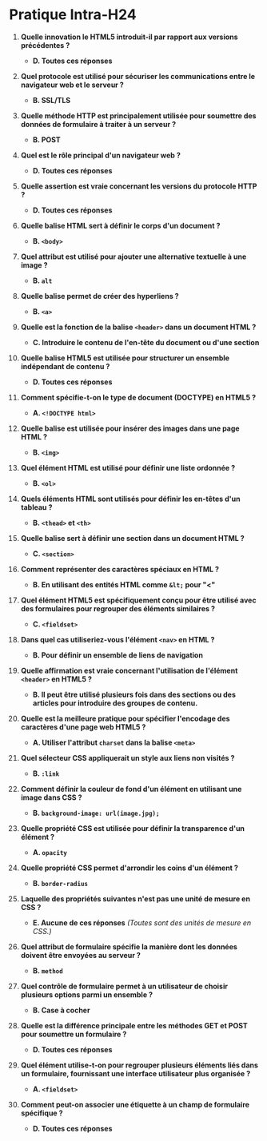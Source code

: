 
# Pratique Intra-H24

1. **Quelle innovation le HTML5 introduit-il par rapport aux versions précédentes ?**
    - **D. Toutes ces réponses**

2. **Quel protocole est utilisé pour sécuriser les communications entre le navigateur web et le serveur ?**
    - **B. SSL/TLS**

3. **Quelle méthode HTTP est principalement utilisée pour soumettre des données de formulaire à traiter à un serveur ?**
    - **B. POST**

4. **Quel est le rôle principal d'un navigateur web ?**
    - **D. Toutes ces réponses**

5. **Quelle assertion est vraie concernant les versions du protocole HTTP ?**
    - **D. Toutes ces réponses**

6. **Quelle balise HTML sert à définir le corps d'un document ?**
    - **B. `<body>`**

7. **Quel attribut est utilisé pour ajouter une alternative textuelle à une image ?**
    - **B. `alt`**

8. **Quelle balise permet de créer des hyperliens ?**
    - **B. `<a>`**

9. **Quelle est la fonction de la balise `<header>` dans un document HTML ?**
    - **C. Introduire le contenu de l'en-tête du document ou d'une section**

10. **Quelle balise HTML5 est utilisée pour structurer un ensemble indépendant de contenu ?**
    - **D. Toutes ces réponses**

11. **Comment spécifie-t-on le type de document (DOCTYPE) en HTML5 ?**
    - **A. `<!DOCTYPE html>`**

12. **Quelle balise est utilisée pour insérer des images dans une page HTML ?**
    - **B. `<img>`**

13. **Quel élément HTML est utilisé pour définir une liste ordonnée ?**
    - **B. `<ol>`**

14. **Quels éléments HTML sont utilisés pour définir les en-têtes d'un tableau ?**
    - **B. `<thead>` et `<th>`**

15. **Quelle balise sert à définir une section dans un document HTML ?**
    - **C. `<section>`**

16. **Comment représenter des caractères spéciaux en HTML ?**
    - **B. En utilisant des entités HTML comme `&lt;` pour "<"**

17. **Quel élément HTML5 est spécifiquement conçu pour être utilisé avec des formulaires pour regrouper des éléments similaires ?**
    - **C. `<fieldset>`**

18. **Dans quel cas utiliseriez-vous l'élément `<nav>` en HTML ?**
    - **B. Pour définir un ensemble de liens de navigation**

19. **Quelle affirmation est vraie concernant l'utilisation de l'élément `<header>` en HTML5 ?**
    - **B. Il peut être utilisé plusieurs fois dans des sections ou des articles pour introduire des groupes de contenu.**

20. **Quelle est la meilleure pratique pour spécifier l'encodage des caractères d'une page web HTML5 ?**
    - **A. Utiliser l'attribut `charset` dans la balise `<meta>`**

21. **Quel sélecteur CSS appliquerait un style aux liens non visités ?**
    - **B. `:link`**

22. **Comment définir la couleur de fond d'un élément en utilisant une image dans CSS ?**
    - **B. `background-image: url(image.jpg);`**

23. **Quelle propriété CSS est utilisée pour définir la transparence d'un élément ?**
    - **A. `opacity`**

24. **Quelle propriété CSS permet d'arrondir les coins d'un élément ?**
    - **B. `border-radius`**

25. **Laquelle des propriétés suivantes n'est pas une unité de mesure en CSS ?**
    - **E. Aucune de ces réponses** *(Toutes sont des unités de mesure en CSS.)*

26. **Quel attribut de formulaire spécifie la manière dont les données doivent être envoyées au serveur ?**
    - **B. `method`**

27. **Quel contrôle de formulaire permet à un utilisateur de choisir plusieurs options parmi un ensemble ?**
    - **B. Case à cocher**

28. **Quelle est la différence principale entre les méthodes GET et POST pour soumettre un formulaire ?**
    - **D. Toutes ces réponses**

29. **Quel élément utilise-t-on pour regrouper plusieurs éléments liés dans un formulaire, fournissant une interface utilisateur plus organisée ?**
    - **A. `<fieldset>`**

30. **Comment peut-on associer une étiquette à un champ de formulaire spécifique ?**
    - **D. Toutes ces réponses**


